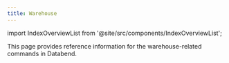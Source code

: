 ```yaml
---
title: Warehouse
---
```

import IndexOverviewList from '@site/src/components/IndexOverviewList';

This page provides reference information for the warehouse-related commands in Databend.

<IndexOverviewList />
